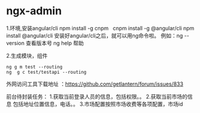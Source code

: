 

# ngx-admin
1.环境,安装angular/cli
npm install -g cnpm  
cnpm install -g @angular/cli
npm install @angular/cli
安装好angular/cli之后，就可以用ng命令啦。
例如：ng --version 查看版本号
ng help 帮助

2.生成模块，组件
```
ng g m test --routing
ng  g c test/testapi --routing
```
外网访问工具下载地址 ：https://github.com/getlantern/forum/issues/833

前台待封装任务：
  1.获取当前登录人员的信息，包括权限。。
  2.获取当前市场的信息 包括地址位置信息，电话。。
  3.市场配置按照市场收费等各项配置，市场id

